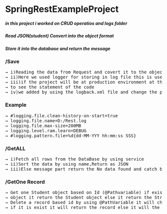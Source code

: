 # SpringRestExampleProject
##### in this project i worked on CRUD operatios and logs folder
##### Read JSON(student) Convert into the object format
##### Store it into the database and return the message
### /Save
<pre>
&#8594; i)Reading the data from Request and covert it to the object and store and return
&#8594; ii)Here we used logger for storing in log file this is uses for production environment
&#8594; iii)if the project will be at production environment at that we are unable to check the Request processs by using this log folder we are able
&#8594; to see the statement of the code
&#8594; iv)we added by using the logback.xml file and change the package flow in logback.xml file and we have another way to add it by using application.properties same as below
</pre>
### Example
<pre>
&#8594; #logging.file.clean-history-on-start=true
&#8594; logging.file.name=D:/Rest.log
&#8594; logging.file.max-size=200MB
&#8594; logging.level.ram.learn=DEBUG
&#8594; #logging.pattern.file=%d{dd-MM-YYY hh:mm:ss SSS}
</pre>
### /GetALL
<pre>
&#8594; i)Fetch all rows from the DataBase by using service
&#8594; ii)Sort the data by using name,Return as JSON
&#8594; iii)Else message part return the No data found and catch block give the response as unable to fetch the data*/
</pre>
### /GetOne Record
<pre>
&#8594; Get one Student object based on Id (@Pathvariable) if exist the student
&#8594; object it return the Student object else it return the String message
&#8594; Delete a record based id by using @PathVariable it will check the data.
&#8594; if it is exist it will return the record else it will the message like Data not found
</pre>
